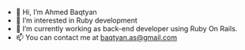 - 👋 Hi, I’m Ahmed Baqtyan
- 👀 I’m interested in Ruby development
- 🌱 I’m currently working as back-end developer using Ruby On Rails.
- 📫 You can contact me at baqtyan.as@gmail.com

<!---
Ahmed-Salem-Baqtyan/Ahmed-Salem-Baqtyan is a ✨ special ✨ repository because its `README.md` (this file) appears on your GitHub profile.
You can click the Preview link to take a look at your changes.
--->

